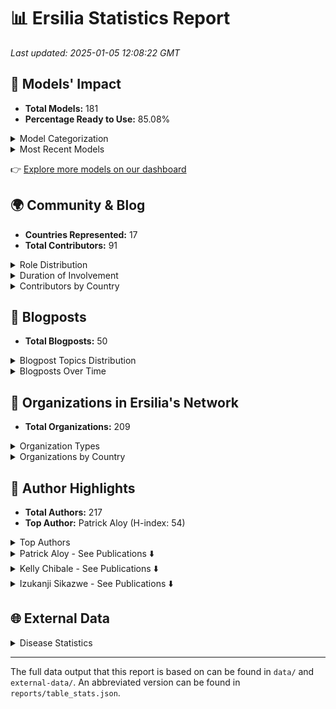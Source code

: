 # 📊 Ersilia Statistics Report

_Last updated: 2025-01-05 12:08:22 GMT_

## 🧬 Models' Impact

- **Total Models:** 181
- **Percentage Ready to Use:** 85.08%

<details>
<summary>Model Categorization</summary>

| Category | Count |
| --- | --- |
| ADME | 28 |
| Descriptor | 26 |
| Chemical graph model | 23 |
| Toxicity | 20 |
| Similarity | 16 |
| Embedding | 16 |
| Compound generation | 14 |
| Permeability | 13 |
| Metabolism | 13 |
| Fingerprint | 13 |
| MoleculeNet | 12 |
| Chemical language model | 11 |
| Antimicrobial activity | 11 |
| ChEMBL | 10 |
| Untagged | 9 |
| IC50 | 8 |
| Solubility | 7 |
| Chemical synthesis | 7 |
| Chemical notation | 7 |
| Human | 6 |
| M.tuberculosis | 6 |
| Cardiotoxicity | 6 |
| Dummy | 6 |
| P.falciparum | 6 |
| Malaria | 6 |
| Natural product | 5 |
| CYP450 | 5 |
| Drug-likeness | 5 |
| LogP | 5 |
| Antiviral activity | 5 |
| Synthetic accessibility | 5 |
| hERG | 5 |
| Half-life | 4 |
| Lipophilicity | 4 |
| Tuberculosis | 4 |
| Bioactivity profile | 4 |
| COVID19 | 4 |
| Microsomal stability | 3 |
| Cytotoxicity | 3 |
| Quantum properties | 3 |
| Sars-CoV-2 | 3 |
| Side effects | 2 |
| Papp | 2 |
| Target identification | 2 |
| LogS | 2 |
| pKa | 2 |
| BACE | 2 |
| ESKAPE | 2 |
| Alzheimer | 2 |
| E.coli | 2 |
| Tox21 | 2 |
| HIV | 2 |
| Fraction bound | 2 |
| Cancer | 2 |
| DrugBank | 2 |
| GPCR | 1 |
| N.gonorrhoeae | 1 |
| A.baumannii | 1 |
| Rat | 1 |
| HDAC1 | 1 |
| HBV | 1 |
| MIC90 | 1 |
| Price | 1 |
| ToxCast | 1 |
| Therapeutic indication | 1 |
| Schistosomiasis | 1 |
| Neglected tropical disease | 1 |
| Mycetoma | 1 |
| Antifungal activity | 1 |
| LogD | 1 |
| ZINC | 1 |
| Molecular weight | 1 |
| Biomedical text | 1 |


</details>

<details>
<summary>Most Recent Models</summary>

| Title | Contributor | Date | Status |
| --- | --- | --- | --- |
| Knowledge-guided pre-trained graph transformer | miquelduranfrigola | 2024-12-17 | In progress |
| Antimicrobial class specificity prediction | miquelduranfrigola | 2024-12-17 | In progress |
| MolE molecular embeddings | miquelduranfrigola | 2024-11-18 | In progress |
| Projections against Coconut | miquelduranfrigola | 2024-11-10 | In progress |
| Chemical space 2D projections against DrugBank | miquelduranfrigola | 2024-11-09 | In progress |


</details>

👉 [Explore more models on our dashboard](https://ersilia.io/model-hub)


## 🌍 Community & Blog

- **Countries Represented:** 17
- **Total Contributors:** 91

<details>
<summary>Role Distribution</summary>

| Role | Count |
| --- | --- |
| Volunteer | 47 |
| Intern | 27 |
| Trustee | 5 |
| OS Maintainer | 4 |
| Mentor | 4 |
| MSc Student | 4 |
| Advisor | 2 |
| Employee | 2 |
| BSc Student | 2 |
| Visiting Researcher | 1 |


</details>

<details>
<summary>Duration of Involvement</summary>

| Duration | Count |
| --- | --- |
| < 3 Months | 63 |
| 3-6 Months | 14 |
| > 1 Year | 11 |
| 6-12 Months | 2 |


</details>

<details>
<summary>Contributors by Country</summary>

| Country | Contributors |
| --- | --- |
| United States | 48 |
| Nigeria | 9 |
| Spain | 9 |
| India | 7 |
| Australia | 3 |
| Colombia | 2 |
| Pakistan | 2 |
| Poland | 2 |
| Kenya | 1 |
| Uganda | 1 |
| South Africa | 1 |
| United Kingdom | 1 |
| Cameroon | 1 |
| Italy | 1 |
| Singapore | 1 |
| Serbia | 1 |
| Namibia | 1 |


</details>


## 📝 Blogposts

- **Total Blogposts:** 50

<details>
<summary>Blogpost Topics Distribution</summary>

| Topic | Count | Percentage |
| --- | --- | --- |
| AI/ML in Drug Discovery | 17 | 34.69% |
| Ersilia Open Source Initiative | 12 | 24.49% |
| Funding & Partnerships | 6 | 12.24% |
| Personal Reflections | 6 | 12.24% |
| Open Science | 3 | 6.12% |
| Software Development & Tools | 3 | 6.12% |
| Global Health | 2 | 4.08% |


</details>

<details>
<summary>Blogposts Over Time</summary>

| Year | Quarter | Post Count |
| --- | --- | --- |
| 2021 | Q2 | 6 |
| 2021 | Q3 | 4 |
| 2021 | Q4 | 2 |
| 2022 | Q1 | 3 |
| 2022 | Q2 | 2 |
| 2022 | Q3 | 4 |
| 2022 | Q4 | 2 |
| 2023 | Q1 | 2 |
| 2023 | Q2 | 3 |
| 2023 | Q3 | 4 |
| 2023 | Q4 | 4 |
| 2024 | Q1 | 3 |
| 2024 | Q2 | 3 |
| 2024 | Q3 | 2 |
| 2024 | Q4 | 3 |


</details>


## 🏢 Organizations in Ersilia's Network

- **Total Organizations:** 209

<details>
<summary>Organization Types</summary>

| Type | Count |
| --- | --- |
| Academia | 61 |
| Foundation | 49 |
| Nonprofit | 33 |
| Corporate | 31 |
| Pharma | 14 |
| Government | 11 |
| Accelerator | 8 |


</details>

<details>
<summary>Organizations by Country</summary>

| Country | Total Organizations |
| --- | --- |
| United States | 102 |
| United Kingdom | 25 |
| Spain | 23 |
| South Africa | 9 |
| Switzerland | 8 |
| Cameroon | 5 |
| Belgium | 5 |
| Germany | 4 |
| Brazil | 3 |
| Ghana | 3 |
| Kenya | 2 |
| Zambia | 2 |
| Guinea | 2 |
| Mexico | 1 |
| Austria | 1 |
| Australia | 1 |
| United Arab Emirates | 1 |
| Netherlands | 1 |
| Gambia | 1 |
| France | 1 |
| Japan | 1 |
| Italy | 1 |
| Zimbabwe | 1 |
| Singapore | 1 |
| Tanzania | 1 |
| Unknown | 1 |


</details>


## 🏅 Author Highlights

- **Total Authors:** 217
- **Top Author:** Patrick Aloy (H-index: 54)

<details>
<summary>Top Authors</summary>

| Name | Ersilia Pubs | H-index | Total Pubs |
| --- | --- | --- | --- |
| Patrick Aloy | 2 | 54.0 | 16 |
| Kelly Chibale | 2 | 39.0 | 2 |
| Izukanji Sikazwe | 2 | 25.0 | 2 |


</details>

<details>
<summary>Patrick Aloy - See Publications ⬇️</summary>

| Title | Year | URL |
| --- | --- | --- |
| Integrating and formatting biomedical data as pre-calculated knowledge graph embeddings in the Bioteque | 2022 | https://www.nature.com/articles/s41467-022-33026-0 |
| Connecting chemistry and biology through molecular descriptors | 2021 | https://www.sciencedirect.com/science/article/pii/S1367593121001204?via%3Dihub |


</details>
<details>
<summary>Kelly Chibale - See Publications ⬇️</summary>

| Title | Year | URL |
| --- | --- | --- |
| First fully-automated AI/ML virtual screening cascade implemented at a drug discovery centre in Africa | 2023 | https://www.nature.com/articles/s41467-023-41512-2 |
| AI coupled to pharmacometric modelling to tailor malaria and tuberculosis treatment in Africa | 2024 | https://www.medrxiv.org/content/10.1101/2024.11.07.24316884v1 |


</details>
<details>
<summary>Izukanji Sikazwe - See Publications ⬇️</summary>

| Title | Year | URL |
| --- | --- | --- |
| Cervical cancer screening outcomes in Zambia, 2010–19: a cohort study | 2021 | https://www.sciencedirect.com/science/article/pii/S2214109X21000620 |
| Evaluation of kidney function among people living with HIV initiating antiretroviral therapy in Zambia | 2022 | https://journals.plos.org/globalpublichealth/article?id=10.1371/journal.pgph.0000124 |


</details>


## 🌐 External Data

<details>
<summary>Disease Statistics</summary>

| Disease | Estimated Total Cases | Estimated Total Deaths |
| --- | --- | --- |
| Hivaids | 39,210,870 | 27,580,837 |
| Covid | 777,074,039 | 7,079,129 |
| Malaria | 5,803,879,735 | 15,317,311 |
| Tb | 253,467,432 | 44,118,898 |
| Measles | 47,347,773 | - |
| Polio | 541,429 | - |


</details>


---
The full data output that this report is based on can be found in `data/` and `external-data/`. An abbreviated version can be found in `reports/table_stats.json`.